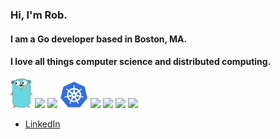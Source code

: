 ### Hi, I'm Rob.
#### I am a Go developer based in Boston, MA.
#### I love all things computer science and distributed computing.


<div align="left">
  <img width="35" src="https://raw.githubusercontent.com/gilbarbara/logos/master/logos/gopher.svg"/>
  <img width="55" src="https://raw.githubusercontent.com/gilbarbara/logos/1f372be75689d73cae89b6de808149b606b879e1/logos/docker-icon.svg"/>
  <img width="45" src="https://raw.githubusercontent.com/gilbarbara/logos/1f372be75689d73cae89b6de808149b606b879e1/logos/ubuntu.svg"/>
  <img width="45" src="https://raw.githubusercontent.com/gilbarbara/logos/1f372be75689d73cae89b6de808149b606b879e1/logos/kubernetes.svg"/>
  <img width="45" src="https://raw.githubusercontent.com/gilbarbara/logos/1f372be75689d73cae89b6de808149b606b879e1/logos/terraform-icon.svg"/>
 <img width="55" src="https://raw.githubusercontent.com/gilbarbara/logos/master/logos/redis.svg"/>
  <img width="45" src="https://raw.githubusercontent.com/gilbarbara/logos/1f372be75689d73cae89b6de808149b606b879e1/logos/postgresql.svg"/>
  <img width="75" src="https://raw.githubusercontent.com/gilbarbara/logos/master/logos/go.svg"/>
</div>

- [LinkedIn](https://www.linkedin.com/in/robjgorman)
